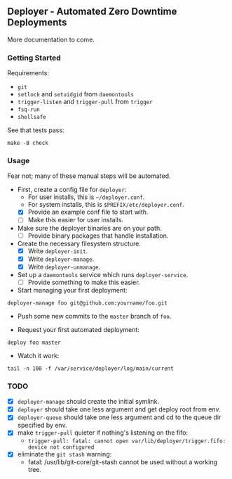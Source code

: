 ## Deployer - Automated Zero Downtime Deployments

More documentation to come.

### Getting Started

Requirements:

- `git`
- `setlock` and `setuidgid` from `daemontools`
- `trigger-listen` and `trigger-pull` from `trigger`
- `fsq-run`
- `shellsafe`

See that tests pass:

```
make -B check
```

### Usage

Fear not; many of these manual steps will be automated.

- First, create a config file for `deployer`:
  - For user installs, this is `~/deployer.conf`.
  - For system installs, this is `$PREFIX/etc/deployer.conf`.
  - [x] Provide an example conf file to start with.
  - [ ] Make this easier for user installs.

- Make sure the deployer binaries are on your path.
  - [ ] Provide binary packages that handle installation.

- Create the necessary filesystem structure.
  - [x] Write `deployer-init`.
  - [x] Write `deployer-manage`.
  - [x] Write `deployer-unmanage`.

- Set up a `daemontools` service which runs `deployer-service`.
  - [ ] Provide something to make this easier.

- Start managing your first deployment:

```
deployer-manage foo git@github.com:yourname/foo.git
```

- Push some new commits to the `master` branch of `foo`.

- Request your first automated deployment:

```
deploy foo master
```

- Watch it work:

```
tail -n 100 -f /var/service/deployer/log/main/current
```

### TODO

- [x] `deployer-manage` should create the initial symlink.
- [x] `deployer` should take one less argument and get deploy root from env.
- [x] `deployer-queue` should take one less argument and cd to the queue dir specified by env.
- [x] make `trigger-pull` quieter if nothing's listening on the fifo:
  - `trigger-pull: fatal: cannot open var/lib/deployer/trigger.fifo: device not configured`
- [x] eliminate the `git stash` warning:
  - fatal: /usr/lib/git-core/git-stash cannot be used without a working tree.


